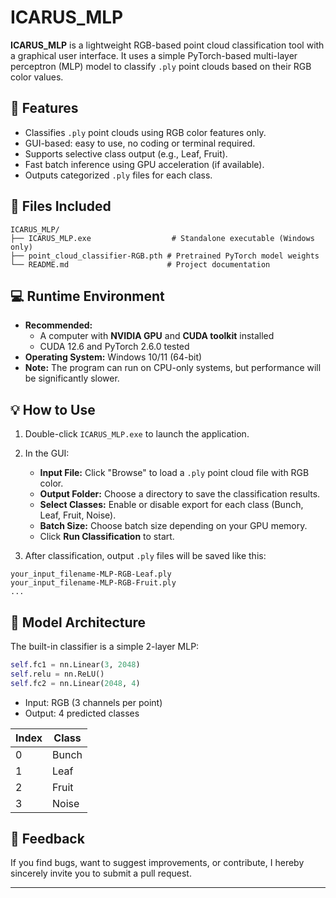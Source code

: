 # ICARUS_MLP

**ICARUS_MLP** is a lightweight RGB-based point cloud classification tool with a graphical user interface. It uses a simple PyTorch-based multi-layer perceptron (MLP) model to classify `.ply` point clouds based on their RGB color values.

## 🚀 Features

- Classifies `.ply` point clouds using RGB color features only.
- GUI-based: easy to use, no coding or terminal required.
- Supports selective class output (e.g., Leaf, Fruit).
- Fast batch inference using GPU acceleration (if available).
- Outputs categorized `.ply` files for each class.

## 📁 Files Included

```
ICARUS_MLP/
├── ICARUS_MLP.exe                  # Standalone executable (Windows only)
├── point_cloud_classifier-RGB.pth # Pretrained PyTorch model weights
└── README.md                      # Project documentation
```

## 💻 Runtime Environment

- **Recommended:**
  - A computer with **NVIDIA GPU** and **CUDA toolkit** installed
  - CUDA 12.6 and PyTorch 2.6.0 tested
- **Operating System:** Windows 10/11 (64-bit)
- **Note:** The program can run on CPU-only systems, but performance will be significantly slower.


## 💡 How to Use

1. Double-click `ICARUS_MLP.exe` to launch the application.

2. In the GUI:

   - **Input File:** Click "Browse" to load a `.ply` point cloud file with RGB color.
   - **Output Folder:** Choose a directory to save the classification results.
   - **Select Classes:** Enable or disable export for each class (Bunch, Leaf, Fruit, Noise).
   - **Batch Size:** Choose batch size depending on your GPU memory.
   - Click **Run Classification** to start.

3. After classification, output `.ply` files will be saved like this:

```
your_input_filename-MLP-RGB-Leaf.ply
your_input_filename-MLP-RGB-Fruit.ply
...
```

## 🧠 Model Architecture

The built-in classifier is a simple 2-layer MLP:

```python
self.fc1 = nn.Linear(3, 2048)
self.relu = nn.ReLU()
self.fc2 = nn.Linear(2048, 4)
```

- Input: RGB (3 channels per point)
- Output: 4 predicted classes

| Index | Class  |
|-------|--------|
| 0     | Bunch  |
| 1     | Leaf   |
| 2     | Fruit  |
| 3     | Noise  |



## 🙋 Feedback

If you find bugs, want to suggest improvements, or contribute, I hereby sincerely invite you to submit a pull request.

---

